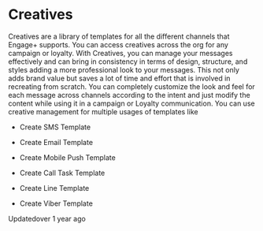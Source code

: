 # Creatives

Creatives are a library of templates for all the different channels that Engage+ supports. You can access creatives across the org for any campaign or loyalty. With Creatives, you can manage your messages effectively and can bring in consistency in terms of design, structure, and styles adding a more professional look to your messages. This not only adds brand value but saves a lot of time and effort that is involved in recreating from scratch. You can completely customize the look and feel for each message across channels according to the intent and just modify the content while using it in a campaign or Loyalty communication. You can use creative management for multiple usages of templates like

- Create SMS Template

- Create Email Template

- Create Mobile Push Template

- Create Call Task Template

- Create Line Template

- Create Viber Template

Updatedover 1 year ago